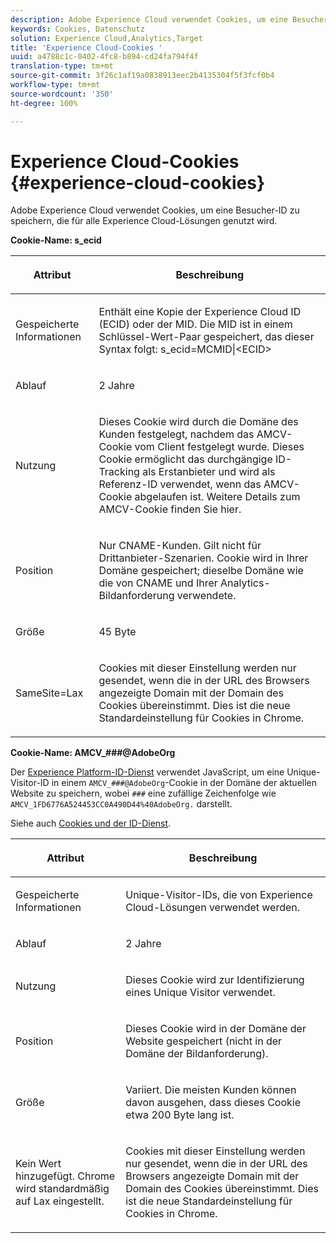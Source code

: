 ```yaml
---
description: Adobe Experience Cloud verwendet Cookies, um eine Besucher-ID zu speichern, die für alle Experience Cloud-Lösungen genutzt wird.
keywords: Cookies, Datenschutz
solution: Experience Cloud,Analytics,Target
title: 'Experience Cloud-Cookies '
uuid: a4788c1c-0402-4fc8-b894-cd24fa794f4f
translation-type: tm+mt
source-git-commit: 3f26c1af19a0838913eec2b4135304f5f3fcf0b4
workflow-type: tm+mt
source-wordcount: '350'
ht-degree: 100%

---
```



# Experience Cloud-Cookies {#experience-cloud-cookies}

Adobe Experience Cloud verwendet Cookies, um eine Besucher-ID zu speichern, die für alle Experience Cloud-Lösungen genutzt wird.

**Cookie-Name: s_ecid**

<table id="table_FF4C70D3D4CC425BA65162D5A9504F7D"> 
 <thead> 
  <tr> 
   <th colname="col1" class="entry"> <p>Attribut </p> </th> 
   <th colname="col2" class="entry"> <p>Beschreibung </p> </th> 
  </tr> 
 </thead>
 <tbody> 
  <tr> 
   <td colname="col1"> <p>Gespeicherte Informationen </p> </td> 
   <td colname="col2"> <p> Enthält eine Kopie der Experience Cloud ID (ECID) oder der MID. Die MID ist in einem Schlüssel-Wert-Paar gespeichert, das dieser Syntax folgt: s_ecid=MCMID|&lt;ECID&gt; </p> </td> 
  </tr> 
  <tr> 
   <td colname="col1"> <p> Ablauf </p> </td> 
   <td colname="col2"> <p>2 Jahre </p> </td> 
  </tr> 
  <tr> 
   <td colname="col1"> <p> Nutzung </p> </td> 
   <td colname="col2"> <p>Dieses Cookie wird durch die Domäne des Kunden festgelegt, nachdem das AMCV-Cookie vom Client festgelegt wurde. Dieses Cookie ermöglicht das durchgängige ID-Tracking als Erstanbieter und wird als Referenz-ID verwendet, wenn das AMCV-Cookie abgelaufen ist. Weitere Details zum AMCV-Cookie finden Sie hier. </p> </td> 
  </tr> 
  <tr> 
   <td colname="col1"> <p> Position </p> </td> 
   <td colname="col2"> <p>Nur CNAME-Kunden. Gilt nicht für Drittanbieter-Szenarien. Cookie wird in Ihrer Domäne gespeichert; dieselbe Domäne wie die von CNAME und Ihrer Analytics-Bildanforderung verwendete. </p> </td> 
  </tr> 
  <tr> 
   <td colname="col1"> <p> Größe </p> </td> 
   <td colname="col2"> <p>45 Byte </p> </td> 
  </tr> 
  <tr> 
   <td colname="col1"> <p> SameSite=Lax </p> </td> 
   <td colname="col2"> <p>Cookies mit dieser Einstellung werden nur gesendet, wenn die in der URL des Browsers angezeigte Domain mit der Domain des Cookies übereinstimmt. Dies ist die neue Standardeinstellung für Cookies in Chrome.</p> </td> 
  </tr> 
 </tbody> 
</table>

**Cookie-Name: AMCV_###@AdobeOrg**

Der [Experience Platform-ID-Dienst](https://docs.adobe.com/content/help/de-DE/id-service/using/home.html) verwendet JavaScript, um eine Unique-Visitor-ID in einem `AMCV_###@AdobeOrg`-Cookie in der Domäne der aktuellen Website zu speichern, wobei `###` eine zufällige Zeichenfolge wie `AMCV_1FD6776A524453CC0A490D44%40AdobeOrg.` darstellt.

Siehe auch [Cookies und der ID-Dienst](https://docs.adobe.com/content/help/de-DE/id-service/using/intro/cookies.html).

<table id="table_1883C0836C1E4AF5A262FBF5000C1B11"> 
 <thead> 
  <tr> 
   <th colname="col1" class="entry"> <p>Attribut </p> </th> 
   <th colname="col2" class="entry"> <p>Beschreibung </p> </th> 
  </tr> 
 </thead>
 <tbody> 
  <tr> 
   <td colname="col1"> <p>Gespeicherte Informationen </p> </td> 
   <td colname="col2"> <p> Unique-Visitor-IDs, die von Experience Cloud-Lösungen verwendet werden. </p> </td> 
  </tr> 
  <tr> 
   <td colname="col1"> <p> Ablauf </p> </td> 
   <td colname="col2"> <p> 2 Jahre </p> </td> 
  </tr> 
  <tr> 
   <td colname="col1"> <p> Nutzung </p> </td> 
   <td colname="col2"> <p> Dieses Cookie wird zur Identifizierung eines Unique Visitor verwendet. </p> </td> 
  </tr> 
  <tr> 
   <td colname="col1"> <p> Position </p> </td> 
   <td colname="col2"> <p> Dieses Cookie wird in der Domäne der Website gespeichert (nicht in der Domäne der Bildanforderung). </p> </td> 
  </tr> 
  <tr> 
   <td colname="col1"> <p> Größe </p> </td> 
   <td colname="col2"> <p> Variiert. Die meisten Kunden können davon ausgehen, dass dieses Cookie etwa 200 Byte lang ist. </p> </td> 
  </tr> 
  <tr> 
   <td colname="col1"> <p>Kein Wert hinzugefügt. Chrome wird standardmäßig auf Lax eingestellt. </p> </td> 
   <td colname="col2"> <p> Cookies mit dieser Einstellung werden nur gesendet, wenn die in der URL des Browsers angezeigte Domain mit der Domain des Cookies übereinstimmt. Dies ist die neue Standardeinstellung für Cookies in Chrome. </p> </td> 
  </tr> 
 </tbody> 
</table>
